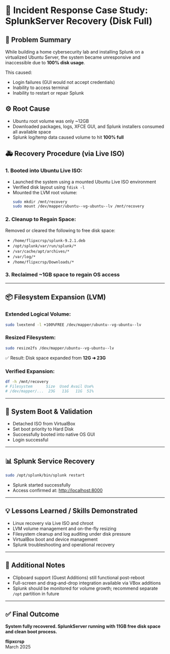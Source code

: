 # 🧰 Incident Response Case Study: SplunkServer Recovery (Disk Full)

## 🧩 Problem Summary
While building a home cybersecurity lab and installing Splunk on a virtualized Ubuntu Server, the system became unresponsive and inaccessible due to **100% disk usage**. 

This caused:
- Login failures (GUI would not accept credentials)
- Inability to access terminal
- Inability to restart or repair Splunk

## ⚙️ Root Cause
- Ubuntu root volume was only ~12GB
- Downloaded packages, logs, XFCE GUI, and Splunk installers consumed all available space
- Splunk log/temp data caused volume to hit **100% full**

## 🚑 Recovery Procedure (via Live ISO)
### 1. Booted into Ubuntu Live ISO:
- Launched the system using a mounted Ubuntu Live ISO environment
- Verified disk layout using `fdisk -l`
- Mounted the LVM root volume:
  ```bash
  sudo mkdir /mnt/recovery
  sudo mount /dev/mapper/ubuntu--vg-ubuntu--lv /mnt/recovery
  ```

### 2. Cleanup to Regain Space:
Removed or cleared the following to free disk space:
- `/home/flipxcrsp/splunk-9.2.1.deb`
- `/opt/splunk/var/run/splunk/*`
- `/var/cache/apt/archives/*`
- `/var/log/*`
- `/home/flipxcrsp/Downloads/*`

### 3. Reclaimed ~1GB space to regain OS access

---

## 📦 Filesystem Expansion (LVM)

### Extended Logical Volume:
```bash
sudo lvextend -l +100%FREE /dev/mapper/ubuntu--vg-ubuntu--lv
```

### Resized Filesystem:
```bash
sudo resize2fs /dev/mapper/ubuntu--vg-ubuntu--lv
```

✅ Result: Disk space expanded from **12G ➜ 23G**

### Verified Expansion:
```bash
df -h /mnt/recovery
# Filesystem      Size  Used Avail Use%
# /dev/mapper/...  23G   11G   11G  51%
```

---

## 🔁 System Boot & Validation
- Detached ISO from VirtualBox
- Set boot priority to Hard Disk
- Successfully booted into native OS GUI
- Login successful

---

## 📊 Splunk Service Recovery
```bash
sudo /opt/splunk/bin/splunk restart
```
- Splunk started successfully
- Access confirmed at: [http://localhost:8000](http://localhost:8000)

---

## 💡 Lessons Learned / Skills Demonstrated
- Linux recovery via Live ISO and chroot
- LVM volume management and on-the-fly resizing
- Filesystem cleanup and log auditing under disk pressure
- VirtualBox boot and device management
- Splunk troubleshooting and operational recovery

---

## 📝 Additional Notes
- Clipboard support (Guest Additions) still functional post-reboot
- Full-screen and drag-and-drop integration available via VBox additions
- Splunk should be monitored for volume growth; recommend separate `/opt` partition in future

---

## ✅ Final Outcome
**System fully recovered. SplunkServer running with 11GB free disk space and clean boot process.**

**flipxcrsp**  
March 2025
